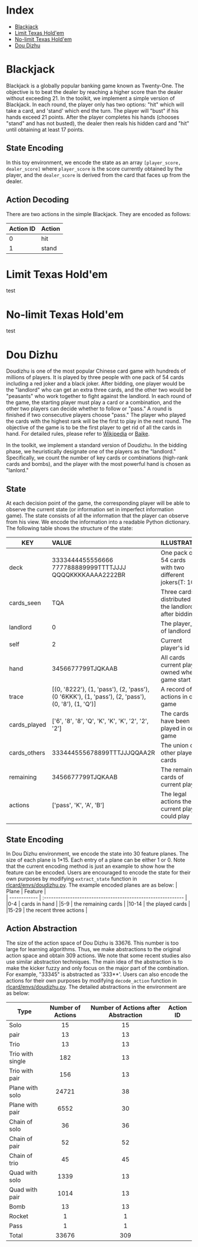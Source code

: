 # Index
* [Blackjack](docs/games.md#blackjack)
* [Limit Texas Hold'em](docs/games.md#limit-texas-holdem)
* [No-limit Texas Hold'em](docs/games.md#no-limit-texas-holdem)
* [Dou Dizhu](docs/games.md#dou-dizhu)
# Blackjack
Blackjack is a globally popular banking game known as Twenty-One. The objective is to beat the dealer by reaching a higher score than the dealer without exceeding 21. In the toolkit, we implement a simple version of Blackjack. In each round, the player only has two options: "hit" which will take a card, and 'stand' which end the turn. The player will "bust" if his hands exceed 21 points. After the player completes his hands (chooses "stand" and has not busted), the dealer then reals his hidden card and "hit" until obtaining at least 17 points.
## State Encoding
In this toy environment, we encode the state as an array `[player_score, dealer_score]` where `player_score` is the score currently obtained by the player, and the `dealer_score` is derived from the card that faces up from the dealer.
## Action Decoding
There are two actions in the simple Blackjack. They are encoded as follows:

| Action ID                     | Action  |
| ------------------------ |:--------------|
| 0 | hit |
| 1 | stand |

# Limit Texas Hold'em
test
# No-limit Texas Hold'em
test
# Dou Dizhu

Doudizhu is one of the most popular Chinese card game with hundreds of millions of players. It is played by three people with one pack of 54 cards including a red joker and a black joker. After bidding, one player would be the "landlord" who can get an extra three cards, and the other two would be "peasants" who work together to fight against the landlord. In each round of the game, the starting player must play a card or a combination, and the other two players can decide whether to follow or "pass." A round is finished if two consecutive players choose "pass." The player who played the cards with the highest rank will be the first to play in the next round. The objective of the game is to be the first player to get rid of all the cards in hand. For detailed rules, please refer to [Wikipedia](https://en.wikipedia.org/wiki/Dou_dizhu) or  [Baike](https://baike.baidu.com/item/%E6%96%97%E5%9C%B0%E4%B8%BB/177997?fr=aladdin).

In the toolkit, we implement a standard version of Doudizhu. In the bidding phase, we heuristically designate one of the players as the "landlord." Specifically, we count the number of key cards or combinations (high-rank cards and bombs), and the player with the most powerful hand is chosen as "lanlord."

## State
At each decision point of the game, the corresponding player will be able to observe the current state (or information set in imperfect information game). The state consists of all the information that the player can observe from his view. We encode the information into a readable Python dictionary. The following table shows the structure of the state:

| KEY          |                            VALUE                             |                       ILLUSTRATION                       |
| ------------ | :----------------------------------------------------------- | -------------------------------------------------------- |
| deck         | 3333444455556666<br>777788889999TTTTJJJJ<br>QQQQKKKKAAAA2222BR | One pack of 54 cards<br>with two different jokers(T: 10) |
| cards_seen   |                             TQA                              |  Three cards distributed to the landlord after bidding   |
| landlord     |                              0                               |                The player_id of landlord                 |
| self         |                              2                               |                   Current player's id                    |
| hand         |                      3456677799TJQKAAB                       |     All cards current player owned when a game start     |
| trace        | [(0, '8222'), (1, 'pass'), (2, 'pass'), (0 '6KKK'), (1, 'pass'), (2, 'pass'), (0, '8'), (1, 'Q')] |             A record of  actions in one game             |
| cards_played |      ['6', '8', '8', 'Q', 'K', 'K', 'K', '2', '2', '2']      |          The cards have been played in one game          |
| cards_others |                 333444555678899TTTJJJQQAA2R                  |            The union of other player's cards             |
| remaining    |                      3456677799TJQKAAB                       |          The remaining cards of current player           |
| actions      |                   ['pass', 'K', 'A', 'B']                    |     The legal actions the current player could play      |
|              |                                                              |                                                          |

## State Encoding
In Dou Dizhu environment, we encode the state into 30 feature planes. The size of each plane is 1*15. Each entry of a plane can be either 1 or 0. Note that the current encoding method is just an example to show how the feature can be encoded. Users are encouraged to encode the state for their own purposes by modifying `extract_state` function in [rlcard/envs/doudizhu.py](rlcard/envs/doudizhu.py). The example encoded planes are as below:
| Plane          |                            Feature                            |          
| ------------ | :----------------------------------------------------------- |
|0-4         | cards in hand |
|5-9         | the remaining cards |
|10-14         | the played cards |
|15-29         | the recent three actions |

## Action Abstraction

The size of the action space of Dou Dizhu is 33676. This number is too large for learning algorithms. Thus, we make abstractions to the original action space and obtain 309 actions. We note that some recent studies also use similar abstraction techniques. The main idea of the abstraction is to make the kicker fuzzy and only focus on the major part of the combination. For example, "33345" is abstracted as '333**'. Users can also encode the actions for their own purposes by modifying `decode_action` function in [rlcard/envs/doudizhu.py](rlcard/envs/doudizhu.py). The detailed abstractions in the environment are as below:

| Type             | Number of Actions | Number of Actions after Abstraction | Action ID
| ---------------- | :---------------: | :---------------: | :---------------: | 
| Solo             |        15         |        15         | 
| pair             |        13         |        13         |
| Trio             |        13         |        13         |
| Trio with single |        182        |        13         |
| Trio with pair   |        156        |        13         |
| Plane with solo  |       24721       |        38         |
| Plane with pair  |       6552        |        30         |
| Chain of solo    |        36         |        36         |
| Chain of pair    |        52         |        52         |
| Chain of trio    |        45         |        45         |
| Quad with solo   |       1339        |        13         |
| Quad with pair   |       1014        |        13         |
| Bomb             |        13         |        13         |
| Rocket           |         1         |         1         |
| Pass             |         1         |         1         |
| Total            |       33676       |        309        |